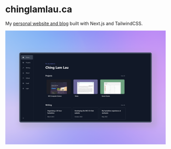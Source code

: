 # chinglamlau.ca

My [personal website and blog](https://chinglamlau.ca/) built with Next.js and TailwindCSS.

![screenshot](screenshot.png)

